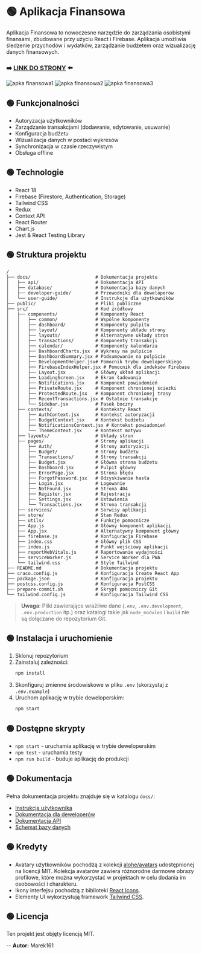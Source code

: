 # 🟢 Aplikacja Finansowa

Aplikacja Finansowa to nowoczesne narzędzie do zarządzania osobistymi finansami, zbudowane przy użyciu React i Firebase. Aplikacja umożliwia śledzenie przychodów i wydatków, zarządzanie budżetem oraz wizualizację danych finansowych.

### ➡️  [LINK DO STRONY](https://apka-finansowa-git-master-marek161s-projects.vercel.app/login)  ⬅️

![apka finansowa1](https://github.com/user-attachments/assets/30e3cf02-fa04-44be-a49d-c5e449673664)
![apka finansowa2](https://github.com/user-attachments/assets/22af59fa-d55d-4743-a0c0-7978fac6ac9d)
![apka finansowa3](https://github.com/user-attachments/assets/eef52f2b-7b12-4728-9d98-5a3d5b8487e7)



## 🟢 Funkcjonalności

- Autoryzacja użytkowników
- Zarządzanie transakcjami (dodawanie, edytowanie, usuwanie)
- Konfiguracja budżetu
- Wizualizacja danych w postaci wykresów
- Synchronizacja w czasie rzeczywistym
- Obsługa offline

## 🟢 Technologie

- React 18
- Firebase (Firestore, Authentication, Storage)
- Tailwind CSS
- Redux
- Context API
- React Router
- Chart.js
- Jest & React Testing Library

## 🟢 Struktura projektu

```
/
├── docs/                        # Dokumentacja projektu
│   ├── api/                     # Dokumentacja API
│   ├── database/                # Dokumentacja bazy danych
│   ├── developer-guide/         # Przewodniki dla deweloperów
│   └── user-guide/              # Instrukcje dla użytkowników
├── public/                      # Pliki publiczne
├── src/                         # Kod źródłowy
│   ├── components/              # Komponenty React
│   │   ├── common/              # Wspólne komponenty
│   │   ├── dashboard/           # Komponenty pulpitu
│   │   ├── layout/              # Komponenty układu strony
│   │   ├── layouts/             # Alternatywne układy stron
│   │   ├── transactions/        # Komponenty transakcji
│   │   ├── calendar/            # Komponenty kalendarza
│   │   ├── DashboardCharts.jsx  # Wykresy na pulpicie
│   │   ├── DashboardSummary.jsx # Podsumowanie na pulpicie
│   │   ├── DevelopmentHelper.jsx# Pomocnik trybu deweloperskiego
│   │   ├── FirebaseIndexHelper.jsx # Pomocnik dla indeksów Firebase
│   │   ├── Layout.jsx           # Główny układ aplikacji
│   │   ├── LoadingScreen.jsx    # Ekran ładowania
│   │   ├── Notifications.jsx    # Komponent powiadomień
│   │   ├── PrivateRoute.jsx     # Komponent chronionej ścieżki
│   │   ├── ProtectedRoute.jsx   # Komponent chronionej trasy
│   │   ├── RecentTransactions.jsx # Ostatnie transakcje
│   │   └── Sidebar.jsx          # Pasek boczny
│   ├── contexts/                # Konteksty React
│   │   ├── AuthContext.jsx      # Kontekst autoryzacji
│   │   ├── BudgetContext.jsx    # Kontekst budżetu
│   │   ├── NotificationsContext.jsx # Kontekst powiadomień
│   │   └── ThemeContext.jsx     # Kontekst motywu
│   ├── layouts/                 # Układy stron
│   ├── pages/                   # Strony aplikacji
│   │   ├── Auth/                # Strony autoryzacji
│   │   ├── Budget/              # Strony budżetu
│   │   ├── Transactions/        # Strony transakcji
│   │   ├── Budget.jsx           # Główna strona budżetu
│   │   ├── Dashboard.jsx        # Pulpit główny
│   │   ├── ErrorPage.jsx        # Strona błędu
│   │   ├── ForgotPassword.jsx   # Odzyskiwanie hasła
│   │   ├── Login.jsx            # Logowanie
│   │   ├── NotFound.jsx         # Strona 404
│   │   ├── Register.jsx         # Rejestracja
│   │   ├── Settings.jsx         # Ustawienia
│   │   └── Transactions.jsx     # Strona transakcji
│   ├── services/                # Serwisy aplikacji
│   ├── store/                   # Stan Redux
│   ├── utils/                   # Funkcje pomocnicze
│   ├── App.js                   # Główny komponent aplikacji
│   ├── App.jsx                  # Alternatywny komponent główny
│   ├── firebase.js              # Konfiguracja Firebase
│   ├── index.css                # Główny plik CSS
│   ├── index.js                 # Punkt wejściowy aplikacji
│   ├── reportWebVitals.js       # Raportowanie wydajności
│   ├── serviceWorker.js         # Service Worker dla PWA
│   └── tailwind.css             # Style Tailwind
├── README.md                    # Dokumentacja projektu
├── craco.config.js              # Konfiguracja Create React App
├── package.json                 # Konfiguracja projektu
├── postcss.config.js            # Konfiguracja PostCSS
├── prepare-commit.sh            # Skrypt pomocniczy Git
└── tailwind.config.js           # Konfiguracja Tailwind CSS
```

> **Uwaga**: Pliki zawierające wrażliwe dane (`.env`, `.env.development`, `.env.production` itp.) oraz katalogi takie jak `node_modules` i `build` nie są dołączane do repozytorium Git.

## 🟢 Instalacja i uruchomienie

1. Sklonuj repozytorium
2. Zainstaluj zależności:
   ```bash
   npm install
   ```
3. Skonfiguruj zmienne środowiskowe w pliku `.env` (skorzystaj z `.env.example`)
4. Uruchom aplikację w trybie deweloperskim:
   ```bash
   npm start
   ```

## 🟢 Dostępne skrypty

- `npm start` - uruchamia aplikację w trybie deweloperskim
- `npm test` - uruchamia testy
- `npm run build` - buduje aplikację do produkcji

## 🟢 Dokumentacja

Pełna dokumentacja projektu znajduje się w katalogu `docs/`:

- [Instrukcja użytkownika](docs/user-guide/README.md)
- [Dokumentacja dla deweloperów](docs/developer-guide/README.md)
- [Dokumentacja API](docs/api/api.md)
- [Schemat bazy danych](docs/database/README.md)

## 🟢 Kredyty

- Avatary użytkowników pochodzą z kolekcji [alohe/avatars](https://github.com/alohe/avatars) udostępnionej na licencji MIT. Kolekcja avatarów zawiera różnorodne darmowe obrazy profilowe, które można wykorzystać w projektach w celu dodania im osobowości i charakteru.
- Ikony interfejsu pochodzą z biblioteki [React Icons](https://react-icons.github.io/react-icons/).
- Elementy UI wykorzystują framework [Tailwind CSS](https://tailwindcss.com/).

## 🟢 Licencja

Ten projekt jest objęty licencją MIT.

--
**Autor:** Marek161
